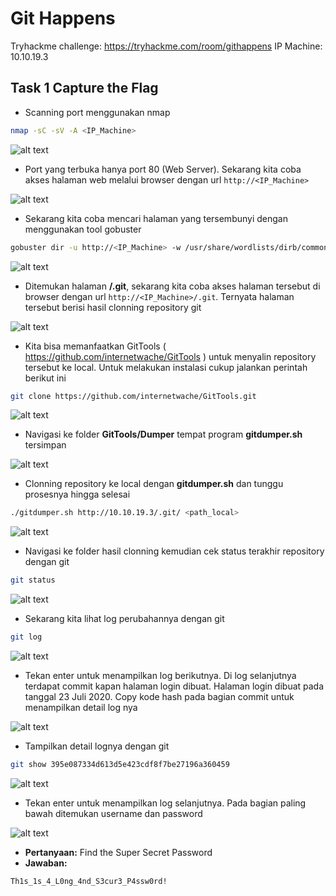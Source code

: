 # Git Happens
Tryhackme challenge: https://tryhackme.com/room/githappens
IP Machine: 10.10.19.3

## Task 1 Capture the Flag
- Scanning port menggunakan nmap
```sh
nmap -sC -sV -A <IP_Machine> 
```

![alt text](https://github.com/rahardian-dwi-saputra/TryHackMe-WriteUps/blob/main/Git%20Happens/assets/gh%201.JPG)

- Port yang terbuka hanya port 80 (Web Server). Sekarang kita coba akses halaman web melalui browser dengan url `http://<IP_Machine>`

![alt text](https://github.com/rahardian-dwi-saputra/TryHackMe-WriteUps/blob/main/Git%20Happens/assets/gh%202.JPG)

- Sekarang kita coba mencari halaman yang tersembunyi dengan menggunakan tool gobuster
```sh
gobuster dir -u http://<IP_Machine> -w /usr/share/wordlists/dirb/common.txt
```

![alt text](https://github.com/rahardian-dwi-saputra/TryHackMe-WriteUps/blob/main/Git%20Happens/assets/gh%203.JPG)

- Ditemukan halaman **/.git**, sekarang kita coba akses halaman tersebut di browser dengan url `http://<IP_Machine>/.git`. Ternyata halaman tersebut berisi hasil clonning repository git

![alt text](https://github.com/rahardian-dwi-saputra/TryHackMe-WriteUps/blob/main/Git%20Happens/assets/gh%204.JPG)

- Kita bisa memanfaatkan GitTools ( https://github.com/internetwache/GitTools ) untuk menyalin repository tersebut ke local. Untuk melakukan instalasi cukup jalankan perintah berikut ini
```sh
git clone https://github.com/internetwache/GitTools.git
```

![alt text](https://github.com/rahardian-dwi-saputra/TryHackMe-WriteUps/blob/main/Git%20Happens/assets/gh%205.JPG)

- Navigasi ke folder **GitTools/Dumper** tempat program **gitdumper.sh** tersimpan

![alt text](https://github.com/rahardian-dwi-saputra/TryHackMe-WriteUps/blob/main/Git%20Happens/assets/gh%206.JPG)

- Clonning repository ke local dengan **gitdumper.sh** dan tunggu prosesnya hingga selesai
```sh
./gitdumper.sh http://10.10.19.3/.git/ <path_local>
```

![alt text](https://github.com/rahardian-dwi-saputra/TryHackMe-WriteUps/blob/main/Git%20Happens/assets/gh%207.JPG)

- Navigasi ke folder hasil clonning kemudian cek status terakhir repository dengan git
```sh
git status
```

![alt text](https://github.com/rahardian-dwi-saputra/TryHackMe-WriteUps/blob/main/Git%20Happens/assets/gh%208.JPG)

- Sekarang kita lihat log perubahannya dengan git
```sh
git log
```

![alt text](https://github.com/rahardian-dwi-saputra/TryHackMe-WriteUps/blob/main/Git%20Happens/assets/gh%209.JPG)

- Tekan enter untuk menampilkan log berikutnya. Di log selanjutnya terdapat commit kapan halaman login dibuat. Halaman login dibuat pada tanggal 23 Juli 2020. Copy kode hash pada bagian commit untuk menampilkan detail log nya 

![alt text](https://github.com/rahardian-dwi-saputra/TryHackMe-WriteUps/blob/main/Git%20Happens/assets/gh%2010.jpg)

- Tampilkan detail lognya dengan git
```sh
git show 395e087334d613d5e423cdf8f7be27196a360459
```

![alt text](https://github.com/rahardian-dwi-saputra/TryHackMe-WriteUps/blob/main/Git%20Happens/assets/gh%2011.JPG)

- Tekan enter untuk menampilkan log selanjutnya. Pada bagian paling bawah ditemukan username dan password

![alt text](https://github.com/rahardian-dwi-saputra/TryHackMe-WriteUps/blob/main/Git%20Happens/assets/gh%2012.jpg)

- **Pertanyaan:** Find the Super Secret Password
- **Jawaban:**
```sh
Th1s_1s_4_L0ng_4nd_S3cur3_P4ssw0rd!
```

